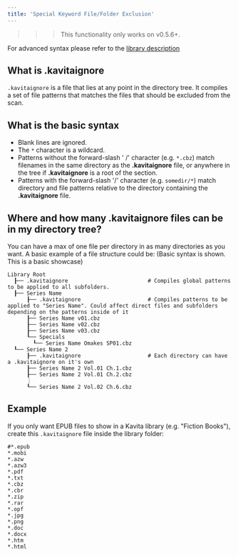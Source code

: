 ```yaml
---
title: 'Special Keyword File/Folder Exclusion'
---
```


>>> This functionality only works on v0.5.6+. 

For advanced syntax please refer to the [library description](https://github.com/dazinator/DotNet.Glob/blob/develop/README.md#patterns)

## What is .kavitaignore
`.kavitaignore` is a file that lies at any point in the directory tree. It compiles a set of file patterns that matches the files that should be excluded from the scan.

## What is the basic syntax
* Blank lines are ignored.
* The `*` character is a wildcard.
* Patterns without the forward-slash ' /' character (e.g. `*.cbz`) match filenames in the same directory as the **.kavitaignore** file, or anywhere in the tree if **.kavitaignore** is a root of the section.
* Patterns with the forward-slash '/' character (e.g. `somedir/*`) match directory and file patterns relative to the directory containing the **.kavitaignore** file.

## Where and how many .kavitaignore files can be in my directory tree?
You can have a max of one file per directory in as many directories as you want.
A basic example of a file structure could be: (Basic syntax is shown. This is a basic showcase)
```
Library Root
  ┠── .kavitaignore							# Compiles global patterns to be applied to all subfolders. 
  ┠── Series Name
      ┠── .kavitaignore						# Compiles patterns to be applied to "Series Name". Could affect direct files and subfolders depending on the patterns inside of it
      ┠── Series Name v01.cbz
      ┠── Series Name v02.cbz
      ┠── Series Name v03.cbz
      ┖── Specials
        ┖── Series Name Omakes SP01.cbz
  ┖── Series Name 2
      ┠── .kavitaignore						# Each directory can have a .kavitaignore on it's own
      ┠── Series Name 2 Vol.01 Ch.1.cbz
      ┠── Series Name 2 Vol.01 Ch.2.cbz
      ⋮
      ┖── Series Name 2 Vol.02 Ch.6.cbz
```

## Example
If you only want EPUB files to show in a Kavita library (e.g. "Fiction Books"), create this `.kavitaignore` file inside the library folder:
```
#*.epub
*.mobi
*.azw
*.azw3
*.pdf
*.txt
*.cbz
*.cbr
*.zip
*.rar
*.opf
*.jpg
*.png
*.doc
*.docx
*.htm
*.html
```
